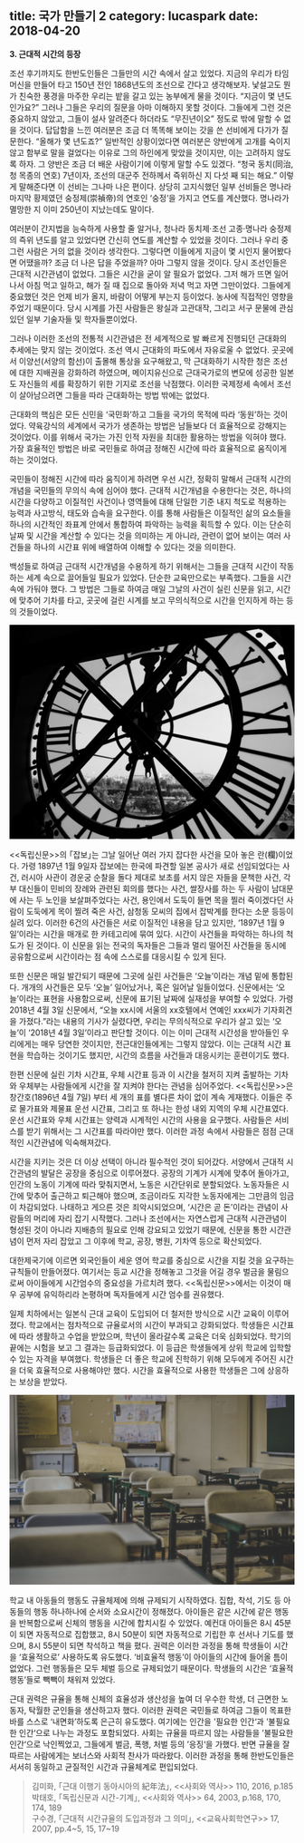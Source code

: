 title: 국가 만들기 2
category: lucaspark
date: 2018-04-20
------------------------------------
**3. 근대적 시간의 등장**

조선 후기까지도 한반도인들은 그들만의 시간 속에서 살고 있었다. 지금의 우리가 타임머신을 만들어 타고 150년 전인 1868년도의 조선으로 간다고 생각해보자. 낯설고도 뭔가 친숙한 풍경을 마주한 우리는 밭을 갈고 있는 농부에게 물을 것이다. “지금이 몇 년도인가요?” 그러나 그들은 우리의 질문을 아마 이해하지 못할 것이다. 그들에게 그런 것은 중요하지 않았고, 그들이 설사 알려준다 하더라도 “무진년이오” 정도로 밖에 말할 수 없을 것이다. 답답함을 느낀 여러분은 조금 더 똑똑해 보이는 갓을 쓴 선비에게 다가가 질문한다. “올해가 몇 년도죠?” 일반적인 상황이었다면 여러분은 양반에게 고개를 숙이지 않고 함부로 말을 걸었다는 이유로 그의 하인에게 맞았을 것이지만, 이는 고려하지 않도록 하자. 그 양반은 조금 더 배운 사람이기에 이렇게 말할 수도 있겠다. “청국 동치(同治, 청 목종의 연호) 7년이자, 조선의 대군주 전하께서 즉위하신 지 다섯 째 되는 해요.” 이렇게 말해준다면 이 선비는 그나마 나은 편이다. 상당히 고지식했던 일부 선비들은 명나라 마지막 황제였던 숭정제(崇禎帝)의 연호인 ‘숭정’을 가지고 연도를 계산했다. 명나라가 멸망한 지 이미 250년이 지났는데도 말이다. 

여러분이 간지법을 능숙하게 사용할 줄 알거나, 청나라 동치제·조선 고종·명나라 숭정제의 즉위 년도를 알고 있었다면 간신히 연도를 계산할 수 있었을 것이다. 그러나 우리 중 그런 사람은 거의 없을 것이라 생각한다. 그렇다면 이들에게 지금이 몇 시인지 물어봤다면 어땠을까? 조금 더 나은 답을 주었을까? 아마 그렇지 않을 것이다. 당시 조선인들은 근대적 시간관념이 없었다. 그들은 시간을 굳이 알 필요가 없었다. 그저 해가 뜨면 일어나서 아침 먹고 일하고, 해가 질 때 집으로 돌아와 저녁 먹고 자면 그만이었다. 그들에게 중요했던 것은 언제 비가 올지, 바람이 어떻게 부는지 등이었다. 농사에 직접적인 영향을 주었기 때문이다. 당시 시계를 가진 사람들은 왕실과 고관대작, 그리고 서구 문물에 관심 있던 일부 기술자들 및 학자들뿐이었다. 

그러나 이러한 조선의 전통적 시간관념은 전 세계적으로 발 빠르게 진행되던 근대화의 추세에는 맞지 않는 것이었다. 조선 역시 근대화의 파도에서 자유로울 수 없었다. 곳곳에서 이양선(서양의 함선)이 출몰해 통상을 요구해왔고, 막 근대화하기 시작한 청은 조선에 대한 지배권을 강화하려 하였으며, 메이지유신으로 근대국가로의 변모에 성공한 일본도 자신들의 세를 확장하기 위한 기지로 조선을 낙점했다. 이러한 국제정세 속에서 조선이 살아남으려면 그들을 따라 근대화하는 방법 밖에는 없었다. 

근대화의 핵심은 모든 신민을 ‘국민화’하고 그들을 국가의 목적에 따라 ‘동원’하는 것이었다. 약육강식의 세계에서 국가가 생존하는 방법은 남들보다 더 효율적으로 강해지는 것이었다. 이를 위해서 국가는 가진 인적 자원을 최대한 활용하는 방법을 익혀야 했다. 가장 효율적인 방법은 바로 국민들로 하여금 정해진 시간에 따라 효율적으로 움직이게 하는 것이었다. 

국민들이 정해진 시간에 따라 움직이게 하려면 우선 시간, 정확히 말해서 근대적 시간의 개념을 국민들의 무의식 속에 심어야 했다. 근대적 시간개념을 수용한다는 것은, 하나의 시간을 다양하고 이질적인 사건이나 영역들에 대해 단일한 기준 내지 척도로 적용하는 능력과 사고방식, 태도와 습속을 요구한다. 이를 통해 사람들은 이질적인 삶의 요소들을 하나의 시간적인 좌표계 안에서 통합하여 파악하는 능력을 획득할 수 있다. 이는 단순히 날짜 및 시간을 계산할 수 있다는 것을 의미하는 게 아니라, 관련이 없어 보이는 여러 사건들을 하나의 시간표 위에 배열하여 이해할 수 있다는 것을 의미한다. 

백성들로 하여금 근대적 시간개념을 수용하게 하기 위해서는 그들을 근대적 시간이 작동하는 세계 속으로 끌어들일 필요가 있었다. 단순한 교육만으로는 부족했다. 그들을 시간 속에 가둬야 했다. 그 방법은 그들로 하여금 매일 그날의 사건이 실린 신문을 읽고, 시간에 맞추어 기차를 타고, 곳곳에 걸린 시계를 보고 무의식적으로 시간을 인지하게 하는 등의 것들이었다. 

![pexels](./userdata/images/042018-1.jpg)

<<독립신문>>의 ｢잡보｣는 그날 일어난 여러 가지 잡다한 사건을 모아 놓은 란(欄)이었다. 가령 1897년 1월 9일자 잡보에는 한국에 파견할 일본 공사가 새로 선임되었다는 사건, 러시아 사관이 경운궁 순찰을 돌다 제대로 보초를 서지 않은 자들을 문책한 사건, 각부 대신들이 민비의 장례와 관련된 회의를 했다는 사건, 쌀장사를 하는 두 사람이 남대문에 사는 두 노인을 보살펴주었다는 사건, 용인에서 도둑이 들면 목을 찔러 죽이겠다던 사람이 도둑에게 목이 찔려 죽은 사건, 삼청동 모씨의 집에서 잡박계를 한다는 소문 등등이 실려 있다. 이러한 6건의 사건들은 서로 이질적인 내용을 담고 있지만, ‘1897년 1월 9일’이라는 시간을 매개로 한 카테고리에 묶여 있다. 시간이 사건들을 파악하는 하나의 척도가 된 것이다. 이 신문을 읽는 전국의 독자들은 그들과 멀리 떨어진 사건들을 동시에 공유함으로써 시간이라는 점 속에 스스로를 대응시킬 수 있게 된다. 

또한 신문은 매일 발간되기 때문에 그곳에 실린 사건들은 ‘오늘’이라는 개념 밑에 통합된다. 개개의 사건들은 모두 ‘오늘’ 일어났거나, 혹은 일어날 일들이었다. 신문에서는 ‘오늘’이라는 표현을 사용함으로써, 신문에 표기된 날짜에 실재성을 부여할 수 있었다. 가령 2018년 4월 3일 신문에서, “오늘 xx시에 서울의 xx호텔에서 연예인 xxx씨가 기자회견을 가졌다.”라는 내용의 기사가 실렸다면, 우리는 무의식적으로 우리가 살고 있는 ‘오늘’이 ‘2018년 4월 3일’이라고 판단할 것이다. 이는 이미 근대적 시간성을 받아들인 우리에게는 매우 당연한 것이지만, 전근대인들에게는 그렇지 않았다. 이는 근대적 시간 표현을 학습하는 것이기도 했지만, 시간의 흐름을 사건들과 대응시키는 훈련이기도 했다. 

한편 신문에 실린 기차 시간표, 우체 시간표 등과 이 시간을 철저히 지켜 출발하는 기차와 우체부는 사람들에게 시간을 잘 지켜야 한다는 관념을 심어주었다. <<독립신문>>은 창간호(1896년 4월 7일) 부터 세 개의 표를 별다른 차이 없이 계속 게재했다. 이들은 주로 물가표와 제물표 운선 시간표, 그리고 또 하나는 한성 내외 지역의 우체 시간표였다. 운선 시간표와 우체 시간표는 양력과 시계적인 시간의 사용을 요구했다. 사람들은 서비스를 받기 위해서는 그 시간표를 따라야만 했다. 이러한 과정 속에서 사람들은 점점 근대적인 시간관념에 익숙해져갔다. 

시간을 지키는 것은 더 이상 선택이 아니라 필수적인 것이 되어갔다. 서양에서 근대적 시간관념의 발달은 공장을 중심으로 이루어졌다. 공장의 기계가 시계에 맞추어 돌아가고, 인간의 노동이 기계에 따라 맞춰지면서, 노동은 시간단위로 분할되었다. 노동자들은 시간에 맞추어 출근하고 퇴근해야 했으며, 조금이라도 지각한 노동자에게는 그만큼의 임금이 차감되었다. 나태하고 게으른 것은 죄악시되었으며, ‘시간은 곧 돈’이라는 관념이 사람들의 머리에 자리 잡기 시작했다. 그러나 조선에서는 자연스럽게 근대적 시관관념이 형성된 것이 아니라 지배층의 필요로 인해 강요되고 있었기 때문에, 신문을 통한 시간관념이 먼저 자리 잡았고 그 이후에 학교, 공장, 병원, 기차역 등으로 확산되었다. 

대한제국기에 이르면 외국인들이 세운 영어 학교를 중심으로 시간을 지킬 것을 요구하는 규칙들이 만들어졌다. 여기서는 등교 시간을 정해놓고 그것을 어길 경우 벌금을 물림으로써 아이들에게 시간엄수의 중요성을 가르치려 했다. <<독립신문>>에서는 이것이 매우 공부에 유익하리라 논평하며 독자들에게 시간 엄수를 권유했다. 

일제 치하에서는 일본식 근대 교육이 도입되어 더 철저한 방식으로 시간 교육이 이루어졌다. 학교에서는 점차적으로 규율로서의 시간이 부과되고 강화되었다. 학생들은 시간표에 따라 생활하고 수업을 받았으며, 학년이 올라갈수록 교육은 더욱 심화되었다. 학기의 끝에는 시험을 보고 그 결과는 등급화되었다. 이 등급은 학생들에게 상위 학교에 입학할 수 있는 자격을 부여했다. 학생들은 더 좋은 학교에 진학하기 위해 모두에게 주어진 시간을 더욱 효율적으로 사용해야만 했다. 시간을 효율적으로 사용한 학생들은 그에 상응하는 보상을 받았다. 

![pexels](./userdata/images/042018-2.jpg)

학교 내 아동들의 행동도 규율체제에 의해 규제되기 시작하였다. 집합, 착석, 기도 등 아동들의 행동 하나하나에 순서와 소요시간이 정해졌다. 아이들은 같은 시간에 같은 행동을 반복함으로써 신체의 행동을 시간에 합치시킬 수 있었다. 예컨대 아이들은 8시 45분이 되면 자동적으로 집합했고, 8시 50분이 되면 자동적으로 기립한 후 선서나 기도를 했으며, 8시 55분이 되면 착석하고 책을 폈다. 권력은 이러한 과정을 통해 학생들이 시간을 ‘효율적으로’ 사용하도록 유도했다. ‘비효율적 행동’이 아이들의 시간에 들어올 틈이 없었다. 그런 행동들은 모두 체벌 등으로 규제되었기 때문이다. 학생들의 시간은 ‘효율적 행동’들로 빽빽이 채워져 있었다. 

근대 권력은 규율을 통해 신체의 효율성과 생산성을 높여 더 우수한 학생, 더 근면한 노동자, 탁월한 군인들을 생산하고자 했다. 이러한 권력은 국민들로 하여금 그들이 목표한 바를 스스로 ‘내면화’하도록 은근히 유도했다. 여기에는 인간을 '필요한 인간‘과 ’불필요한 인간‘으로 나누는 과정도 포함되었다. 사회는 규율을 따르지 않는 사람들을 ’불필요한 인간‘으로 낙인찍었고, 그들에게 벌금, 폭행, 처벌 등의 ’응징‘을 가했다. 반면 규율을 잘 따르는 사람에게는 보너스와 사회적 찬사가 따라왔다. 이러한 과정을 통해 한반도인들은 서서히 동일하고 균질적인 시간과 규율체계로 편입되었다. 

>김미화, ｢근대 이행기 동아시아의 紀年法｣, <<사회와 역사>> 110, 2016, p.185 <br> 박태호, ｢독립신문과 시간-기계｣, <<사회와 역사>> 64, 2003, p.168, 170, 174, 189 <br> 구수경, ｢근대적 시간규율의 도입과정과 그 의미｣, <<교육사회학연구>> 17, 2007, pp.4~5, 15, 17~19 <br>






